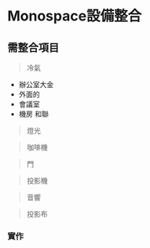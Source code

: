 

# Monospace設備整合

## 需整合項目
> 冷氣
+ 辦公室大金
+ 外面的
+ 會議室
+ 機房 和聯

> 燈光

> 咖啡機

> 門

> 投影機

> 音響

> 投影布

>


### 實作
